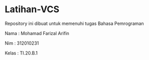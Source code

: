 # Latihan-VCS
Repository ini dibuat untuk memenuhi tugas Bahasa Pemrograman

Nama      : Mohamad Farizal Arifin

Nim        : 312010231

Kelas      : TI.20.B.1